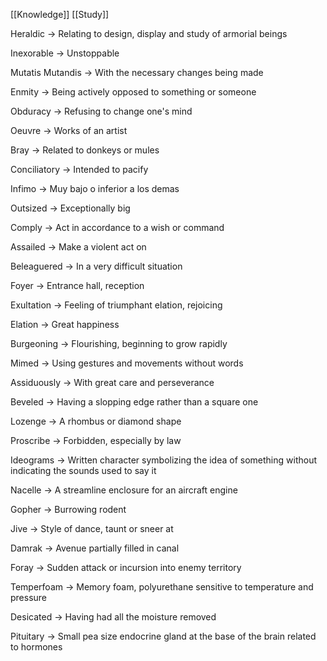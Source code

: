 [[Knowledge]] [[Study]]

Heraldic -> Relating to design, display and study of armorial beings

Inexorable -> Unstoppable

Mutatis Mutandis -> With the necessary changes being made

Enmity -> Being actively opposed to something or someone

Obduracy -> Refusing to change one's mind

Oeuvre -> Works of an artist 

Bray -> Related to donkeys or mules

Conciliatory -> Intended to pacify

Infimo -> Muy bajo o inferior a los demas

Outsized -> Exceptionally big

Comply -> Act in accordance to a wish or command

Assailed -> Make a violent act on 

Beleaguered -> In a very difficult situation

Foyer -> Entrance hall, reception

Exultation -> Feeling of triumphant elation, rejoicing

Elation -> Great happiness

Burgeoning -> Flourishing, beginning to grow rapidly

Mimed -> Using gestures and movements without words

Assiduously -> With great care and perseverance 

Beveled -> Having a slopping edge rather than a square one

Lozenge -> A rhombus or diamond shape

Proscribe -> Forbidden, especially by law

Ideograms -> Written character symbolizing the idea of something without indicating the sounds used to say it

Nacelle -> A streamline enclosure for an aircraft engine 

Gopher -> Burrowing rodent

Jive -> Style of dance, taunt or sneer at

Damrak -> Avenue partially filled in canal

Foray -> Sudden attack or incursion into enemy territory

Temperfoam -> Memory foam, polyurethane sensitive to temperature and pressure

Desicated -> Having had all the moisture removed

Pituitary -> Small pea size endocrine gland at the base of the brain related to hormones 

